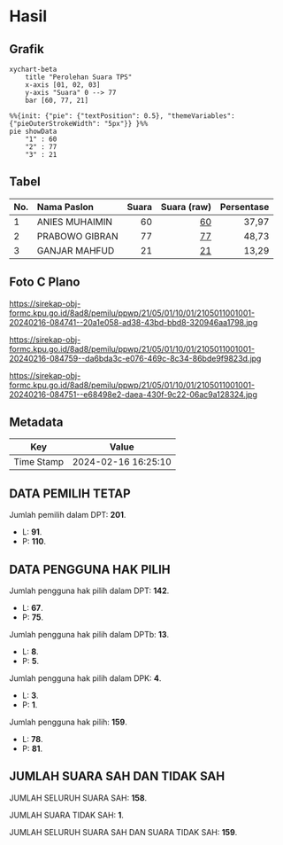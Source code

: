 # Hasil

## Grafik

```mermaid
xychart-beta
    title "Perolehan Suara TPS"
    x-axis [01, 02, 03]
    y-axis "Suara" 0 --> 77
    bar [60, 77, 21]
```

```mermaid
%%{init: {"pie": {"textPosition": 0.5}, "themeVariables": {"pieOuterStrokeWidth": "5px"}} }%%
pie showData
    "1" : 60
    "2" : 77
    "3" : 21
```

## Tabel

| No. | Nama Paslon    | Suara | Suara (raw) | Persentase |
|:--- |:-------------- | -----:| -----------:| ----------:|
| 1   | ANIES MUHAIMIN | 60    | [60][p-1]   | 37,97      |
| 2   | PRABOWO GIBRAN | 77    | [77][p-2]   | 48,73      |
| 3   | GANJAR MAHFUD  | 21    | [21][p-3]   | 13,29      |


[p-1]: https://github.com/gigit-pemilu/pemilu-2024-21-kepulauan-riau/blob/main/pilpres/hitung-suara/sub/21-kepulauan-riau/sub/05-kepulauan-anambas/sub/01-siantan/sub/1001-terempa/sub/001-tps/sub/paslon-1.txt
[p-2]: https://github.com/gigit-pemilu/pemilu-2024-21-kepulauan-riau/blob/main/pilpres/hitung-suara/sub/21-kepulauan-riau/sub/05-kepulauan-anambas/sub/01-siantan/sub/1001-terempa/sub/001-tps/sub/paslon-2.txt
[p-3]: https://github.com/gigit-pemilu/pemilu-2024-21-kepulauan-riau/blob/main/pilpres/hitung-suara/sub/21-kepulauan-riau/sub/05-kepulauan-anambas/sub/01-siantan/sub/1001-terempa/sub/001-tps/sub/paslon-3.txt

## Foto C Plano

https://sirekap-obj-formc.kpu.go.id/8ad8/pemilu/ppwp/21/05/01/10/01/2105011001001-20240216-084741--20a1e058-ad38-43bd-bbd8-320946aa1798.jpg

https://sirekap-obj-formc.kpu.go.id/8ad8/pemilu/ppwp/21/05/01/10/01/2105011001001-20240216-084759--da6bda3c-e076-469c-8c34-86bde9f9823d.jpg

https://sirekap-obj-formc.kpu.go.id/8ad8/pemilu/ppwp/21/05/01/10/01/2105011001001-20240216-084751--e68498e2-daea-430f-9c22-06ac9a128324.jpg


## Metadata

| Key        | Value               |
| ---------- | ------------------- |
| Time Stamp | 2024-02-16 16:25:10 |


## DATA PEMILIH TETAP

Jumlah pemilih dalam DPT: **201**.
 * L: **91**.
 * P: **110**.

## DATA PENGGUNA HAK PILIH

Jumlah pengguna hak pilih dalam DPT: **142**.
 * L: **67**.
 * P: **75**.

Jumlah pengguna hak pilih dalam DPTb: **13**.
 * L: **8**.
 * P: **5**.

Jumlah pengguna hak pilih dalam DPK: **4**.
 * L: **3**.
 * P: **1**.

Jumlah pengguna hak pilih: **159**.
 * L: **78**.
 * P: **81**.

## JUMLAH SUARA SAH DAN TIDAK SAH

JUMLAH SELURUH SUARA SAH: **158**.

JUMLAH SUARA TIDAK SAH: **1**.

JUMLAH SELURUH SUARA SAH DAN SUARA TIDAK SAH: **159**.


